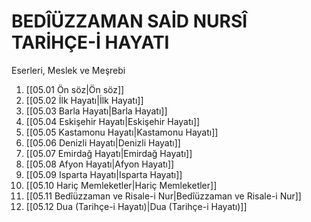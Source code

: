 # BEDÎÜZZAMAN SAİD NURSÎ TARİHÇE-İ HAYATI
Eserleri, Meslek ve Meşrebi

1. [[05.01 Ön söz|Ön söz]]
2. [[05.02 İlk Hayatı|İlk Hayatı]]
3. [[05.03 Barla Hayatı|Barla Hayatı]]
4. [[05.04 Eskişehir Hayatı|Eskişehir Hayatı]]
5. [[05.05 Kastamonu Hayatı|Kastamonu Hayatı]]
6. [[05.06 Denizli Hayatı|Denizli Hayatı]]
7. [[05.07 Emirdağ Hayatı|Emirdağ Hayatı]]
8. [[05.08 Afyon Hayatı|Afyon Hayatı]]
9. [[05.09 Isparta Hayatı|Isparta Hayatı]]
10. [[05.10 Hariç Memleketler|Hariç Memleketler]]
11. [[05.11 Bedîüzzaman ve Risale-i Nur|Bedîüzzaman ve Risale-i Nur]]
12. [[05.12 Dua (Tarihçe-i Hayatı)|Dua (Tarihçe-i Hayatı)]]
